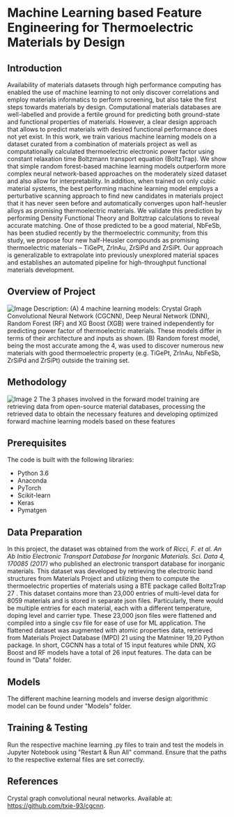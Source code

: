 # Machine Learning based Feature Engineering for Thermoelectric Materials by Design #

## Introduction ##

Availability of materials datasets through high performance computing has enabled the use of machine learning to not
only discover correlations and employ materials informatics to perform screening, but also take the first steps towards
materials by design. Computational materials databases are well-labelled and provide a fertile ground for predicting both
ground-state and functional properties of materials. However, a clear design approach that allows to predict materials
with desired functional performance does not yet exist. In this work, we train various machine learning models on a
dataset curated from a combination of materials project as well as computationally calculated thermoelectric electronic
power factor using constant relaxation time Boltzmann transport equation (BoltzTrap). We show that simple random
forest-based machine learning models outperform more complex neural network-based approaches on the moderately
sized dataset and also allow for interpretability. In addition, when trained on only cubic material systems, the best
performing machine learning model employs a perturbative scanning approach to find new candidates in materials project
that it has never seen before and automatically converges upon half-heusler alloys as promising thermoelectric materials.
We validate this prediction by performing Density Functional Theory and Boltztrap calculations to reveal accurate
matching. One of those predicted to be a good material, NbFeSb, has been studied recently by the thermoelectric
community; from this study, we propose four new half-Heusler compounds as promising thermoelectric materials –
TiGePt, ZrInAu, ZrSiPd and ZrSiPt. Our approach is generalizable to extrapolate into previously unexplored material spaces
and establishes an automated pipeline for high-throughput functional materials development.

## Overview of Project ##
![Image](https://github.com/Vaitesswar/Machine_Learning_for_Thermoelectric_Materials/assets/81757215/551216fe-00f2-414c-b5ac-1de820f242cf)
Description: (A) 4 machine learning models: Crystal Graph Convolutional Neural Network (CGCNN), Deep Neural Network (DNN), Random Forest (RF) and 
XG Boost (XGB) were trained independently for predicting power factor of thermoelectric materials. These models differ in terms of their architecture
and inputs as shown. (B) Random forest model, being the most accurate among the 4, was used to discover numerous new materials with good thermoelectric 
property (e.g. TiGePt, ZrInAu, NbFeSb, ZrSiPd and ZrSiPt) outside the training set.

## Methodology ##
![Image 2](https://github.com/Vaitesswar/Machine_Learning_for_Thermoelectric_Materials/assets/81757215/22bb0e7a-103c-446d-bd65-453e3ee8f497)
The 3 phases involved in the forward model training are retrieving data from open-source material databases, processing the retrieved data to obtain the necessary features and developing optimized forward machine learning models based on these features 

## Prerequisites ##
The code is built with the following libraries:

- Python 3.6
- Anaconda
- PyTorch
- Scikit-learn
- Keras
- Pymatgen

## Data Preparation ##
In this project, the dataset was obtained from the work of _Ricci, F. et al. An Ab Initio Electronic Transport Database for
Inorganic Materials. Sci. Data 4, 170085 (2017)_ who published an electronic transport database for inorganic materials. This dataset was developed by retrieving the electronic band structures from Materials Project and utilizing them to compute the thermoelectric properties of materials using a BTE package called BoltzTrap 27 . This dataset contains more than 23,000 entries of multi-level data for 8059 materials and is stored in separate json files. Particularly, there would be multiple entries for each material, each with a different temperature, doping level and carrier type. These 23,000 json files were flattened and compiled into a single csv file for ease of use for ML application. The flattened dataset was augmented with atomic properties data, retrieved from Materials Project Database (MPD) 21 using the Matminer 19,20 Python package. In short, CGCNN has a total of 15 input features while DNN, XG Boost and RF models have a total of 26 input features. The data can be found in "Data" folder.

## Models ##
The different machine learning models and inverse design algorithmic model can be found under "Models" folder.

## Training & Testing ##
Run the respective machine learning .py files to train and test the models in Jupyter Notebook using "Restart & Run All" command. Ensure that the paths to the respective external files are set correctly.
 
## References ##
Crystal graph convolutional neural networks. Available at: https://github.com/txie-93/cgcnn.
